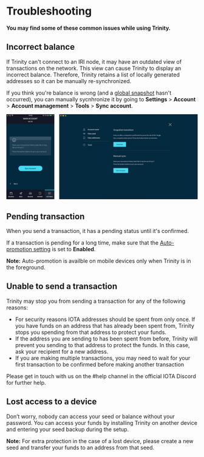 # Troubleshooting

**You may find some of these common issues while using Trinity.**

## Incorrect balance

If Trinity can't connect to an IRI node, it may have an outdated view of transactions on the network. This view can cause Trinity to display an incorrect balance. Therefore, Trinity retains a list of locally generated addresses so it can be manually re-synchronized.

If you think you're balance is wrong (and a [global snapshot](how-to-guides/performing-a-snapshot-transition.md) hasn't occurred), you can manually sycnhronize it by going to **Settings** > **Account** > **Account management** > **Tools** > **Sync account**.

![Manual update](../sync.jpg) 

## Pending transaction

When you send a transaction, it has a pending status until it's confirmed.

If a transaction is pending for a long time, make sure that the [Auto-promotion setting](how-to-guides/changing-the-advanced-settings.md) is set to **Enabled**.

**Note:** Auto-promotion is availble on mobile devices only when Trinity is in the foreground.

## Unable to send a transaction

Trinity may stop you from sending a transaction for any of the following reasons:

* For security reasons IOTA addresses should be spent from only once. If you have funds on an address that has already been spent from, Trinity stops you spending from that address to protect your funds.
* If the address you are sending to has been spent from before, Trinity will prevent you sending to that address to protect the funds. In this case, ask your recipient for a new address.
* If you are making multiple transactions, you may need to wait for your first transaction to be confirmed before making another transaction
  
Please get in touch with us on the #help channel in the official IOTA Discord for further help.

## Lost access to a device

Don’t worry, nobody can access your seed or balance without your password. You can access your funds by installing Trinity on another device and entering your seed backup during the setup.

**Note:** For extra protection in the case of a lost device, please create a new seed and transfer your funds to an address from that seed.